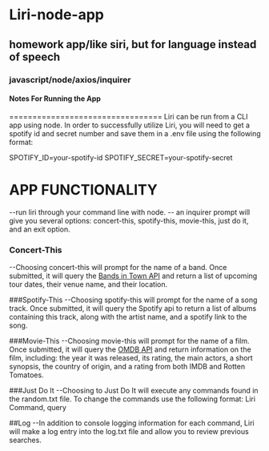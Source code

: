 # Liri-node-app
## homework app/like siri, but for language instead of speech
### javascript/node/axios/inquirer

#### Notes For Running the App
=================================
Liri can be run from a CLI app using node. In order to successfully utilize Liri, you will need to get a spotify id and secret number and save them in a .env file using the following format:

SPOTIFY_ID=your-spotify-id
SPOTIFY_SECRET=your-spotify-secret


APP FUNCTIONALITY
=====================
--run liri through your command line with node.
-- an inquirer prompt will give you several options: concert-this, spotify-this, movie-this, just do it, and an exit option.

### Concert-This
--Choosing concert-this will prompt for the name of a band. Once submitted, it will query the [Bands in Town API](https://www.artists.bandsintown.com/bandsintown-api "Bands in Town") and return a list of upcoming tour dates, their venue name, and their location.

###Spotify-This
--Choosing spotify-this will prompt for the name of a song track. Once submitted, it will query the Spotify api to return a list of albums containing this track, along with the artist name, and a spotify link to the song.

###Movie-This
--Choosing movie-this will prompt for the name of a film. Once submitted, it will query the [OMDB API](http://www.omdbapi.com/ "OMDB") and return information on the film, including: the year it was released, its rating, the main actors, a short synopsis, the country of origin, and a rating from both IMDB and Rotten Tomatoes.

###Just Do It
--Choosing to Just Do It will execute any commands found in the random.txt file. To change the commands use the following format:
Liri Command, query

##Log
--In addition to console logging information for each command, Liri will make a log entry into the log.txt file and allow you to review previous searches.
